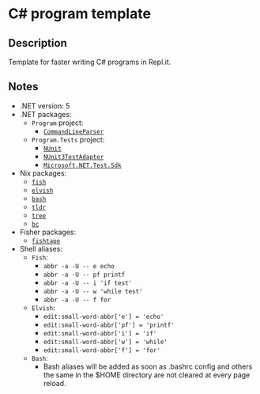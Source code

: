 # C# program template

## Description

Template for faster writing C# programs in Repl.it.

## Notes

- .NET version: 5
- .NET packages:
  - `Program` project:
    - [`CommandLineParser`](https://www.nuget.org/packages/CommandLineParser/)
  - `Program.Tests` project:
    - [`NUnit`](https://www.nuget.org/packages/NUnit/)
    - [`NUnit3TestAdapter`](https://www.nuget.org/packages/NUnit3TestAdapter/)
    - [`Microsoft.NET.Test.Sdk`](https://www.nuget.org/packages/Microsoft.NET.Test.Sdk/17.1.0-preview-20211130-02)
- Nix packages:
  - [`fish`](https://search.nixos.org/packages?channel=21.05&show=fish&from=0&size=50&sort=relevance&type=packages&query=fish)
  - [`elvish`](https://search.nixos.org/packages?channel=21.05&show=elvish&from=0&size=50&sort=relevance&type=packages&query=elvish)
  - [`bash`](https://search.nixos.org/packages?channel=21.05&show=bash_5&from=0&size=50&sort=relevance&type=packages&query=bash)
  - [`tldr`](https://search.nixos.org/packages?channel=21.05&show=tldr&from=0&size=50&sort=relevance&type=packages&query=tldr)
  - [`tree`](https://search.nixos.org/packages?channel=21.05&show=tree&from=0&size=50&sort=relevance&type=packages&query=tree)
  - [`bc`](https://search.nixos.org/packages?channel=21.11&show=bc&from=0&size=50&sort=relevance&type=packages&query=bc)
- Fisher packages:
  - [`fishtape`](https://github.com/jorgebucaran/fishtape)
- Shell aliases:
  - `Fish`:
    - `abbr -a -U -- e echo`
    - `abbr -a -U -- pf printf`
    - `abbr -a -U -- i 'if test'`
    - `abbr -a -U -- w 'while test'`
    - `abbr -a -U -- f for`
  - `Elvish`:
    - `edit:small-word-abbr['e'] = 'echo'`
    - `edit:small-word-abbr['pf'] = 'printf'`
    - `edit:small-word-abbr['i'] = 'if'`
    - `edit:small-word-abbr['w'] = 'while'`
    - `edit:small-word-abbr['f'] = 'for'`
  - `Bash`:
    - Bash aliases will be added as soon as .bashrc config and others the same in the $HOME directory are not cleared at every page reload.